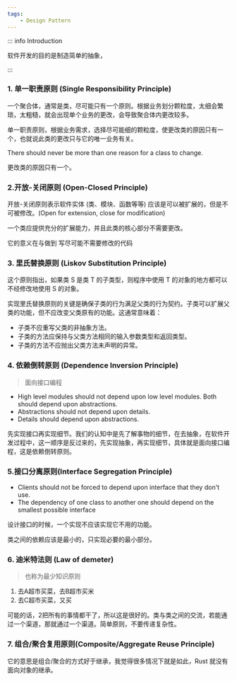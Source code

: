 ```yaml
---
tags:
    - Design Pattern
---
```


::: info Introduction

软件开发的目的是制造简单的抽象，

:::


### 1. 单一职责原则 (Single Responsibility Principle)


一个聚合体，通常是类，尽可能只有一个原则。根据业务划分颗粒度，太细会繁琐，太粗糙，就会出现单个业务的更改，会导致聚合体内更改较多。

单一职责原则，根据业务需求，选择尽可能细的颗粒度，使更改类的原因只有一个，也就说此类的更改只与它的唯一业务有关。

There should never be more than one reason for a class to change.

更改类的原因只有一个。
### 2.开放-关闭原则 (Open-Closed Principle) 

开放-关闭原则表示软件实体 (类、模块、函数等等) 应该是可以被扩展的，但是不可被修改。(Open for extension, close for modification)

一个类应提供充分的扩展能力，并且此类的核心部分不需要更改。

它的意义在与做到 写尽可能不需要修改的代码


### 3. 里氏替换原则 (Liskov Substitution Principle)

这个原则指出，如果类 S 是类 T 的子类型，则程序中使用 T 的对象的地方都可以不经修改地使用 S 的对象。

实现里氏替换原则的关键是确保子类的行为满足父类的行为契约。子类可以扩展父类的功能，但不应改变父类原有的功能。这通常意味着：

- 子类不应重写父类的非抽象方法。
- 子类的方法应保持与父类方法相同的输入参数类型和返回类型。
- 子类的方法不应抛出父类方法未声明的异常。

### 4. 依赖倒转原则 (Dependence Inversion Principle)

> 面向接口编程

- High level modules should not depend upon low level modules. Both should depend upon abstractions.
- Abstractions should not depend upon details.
- Details should depend upon abstractions.

先实现接口再实现细节。我们的认知中是先了解事物的细节，在去抽象，在软件开发过程中，这一顺序是反过来的，先实现抽象，再实现细节，具体就是面向接口编程，这是依赖倒转原则。

### 5.接口分离原则(Interface Segregation Principle)

- Clients should not be forced to depend upon interface that they don't use.
- The dependency of one class to another one should depend on the smallest possible interface

设计接口的时候，一个实现不应该实现它不用的功能。

类之间的依赖应该是最小的，只实现必要的最小部分。

### 6. 迪米特法则 (Law of demeter)

> 也称为最少知识原则
1. 去A超市买菜，去B超市买米
2. 去C超市买菜，又买

可能的话，2把所有的事情都干了，所以这是很好的。类与类之间的交流，若能通过一个渠道，那就通过一个渠道。简单原则，不要传递复杂性。

### 7. 组合/聚合复用原则(Composite/Aggregate Reuse Principle)

它的意思是组合/聚合的方式好于继承，我觉得很多情况下就是如此，Rust 就没有面向对象的继承。


